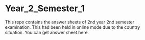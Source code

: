 # Year_2_Semester_1
This repo contains the answer sheets of  2nd year 2nd semester examination. This had been held in online mode due to the country situation. You can get answer sheet here.
